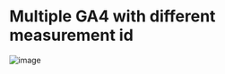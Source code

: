 # Multiple GA4 with different measurement id

![image](https://github.com/RakeshStha/Implement-multiple-GA4-with-different-gtag-/assets/56125560/493801aa-bb2b-4be3-b90d-f1dac042059f)
